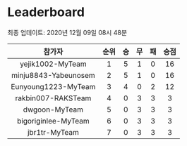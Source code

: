 # Leaderboard
최종 업데이트: 2020년 12월 09일 08시 48분




| 참가자 | 순위 | 승 | 무 | 패 | 승점 |
|:---:|:---:|:---:|:---:|:---:|:---:|
| yejik1002-MyTeam | 1 | 5 | 1 | 0 | 16 |
| minju8843-Yabeunosem | 2 | 5 | 1 | 0 | 16 |
| Eunyoung1223-MyTeam | 3 | 4 | 0 | 2 | 12 |
| rakbin007-RAKSTeam | 4 | 0 | 3 | 3 | 3 |
| dwgoon-MyTeam | 5 | 0 | 3 | 3 | 3 |
| bigoriginlee-MyTeam | 6 | 0 | 3 | 3 | 3 |
| jbr1tr-MyTeam | 7 | 0 | 3 | 3 | 3 |